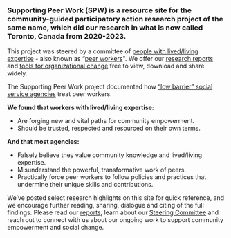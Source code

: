 ### Supporting Peer Work (SPW) is a resource site for the community-guided participatory action research project of the same name, which did our research in what is now called Toronto, Canada from 2020-2023. 

This project was steered by a committee of [people with lived/living expertise](/glossary#lived-living-expertise) - also known as “[peer workers](/glossary#peer-worker)". We offer our [research reports](/report) and [tools for organizational change](/questions-for-agencies) free to view, download and share widely.

The Supporting Peer Work project documented how [“low barrier” social service agencies](/glossary#low-barrier-social-service-agency) treat peer workers.

**We found that workers with lived/living expertise:**

- Are forging new and vital paths for community empowerment.
- Should be trusted, respected and resourced on their own terms. 

**And that most agencies:**

- Falsely believe they value community knowledge and lived/living expertise.
- Misunderstand the powerful, transformative work of peers. 
- Practically force peer workers to follow policies and practices that undermine their unique  skills and contributions. 

We’ve posted select research highlights on this site for quick reference, and we encourage further reading, sharing, dialogue and citing of the full findings. Please read our [reports](/report), learn about our [Steering Committee](/steering-committee) and reach out to connect with us about our ongoing work to support community empowerment and social change.
